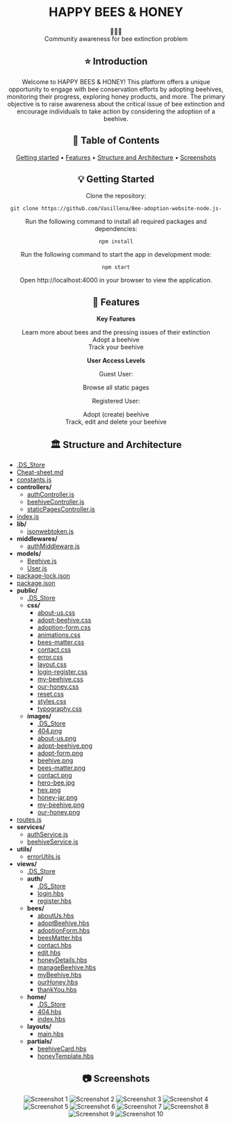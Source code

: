 <div align="center">
<h1 align="center">HAPPY BEES &amp; HONEY</h1>
  🐝🌻🐝
  <br/>
Community awareness for bee extinction problem

## ⭐️  Introduction

Welcome to HAPPY BEES & HONEY! This platform offers a unique opportunity to engage with bee conservation efforts by adopting beehives, monitoring their progress, exploring honey products, and more. The primary objective is to raise awareness about the critical issue of bee extinction and encourage individuals to take action by considering the adoption of a beehive.

## 📜 Table of Contents
[Getting started](#getting-started) •
[Features](#features) •
[Structure and Architecture](#structure-and-architecture) •
[Screenshots](#screenshots)

## 💡 Getting Started
Clone the repository:
```
git clone https://github.com/Vasillena/Bee-adoption-website-node.js-
```
Run the following command to install all required packages and dependencies:
```
npm install
```
Run the following command to start the app in development mode:
```
npm start
```
Open http://localhost:4000 in your browser to view the application.

## 🧸 Features

**Key Features**

Learn more about bees and the pressing issues of their extinction
<br/>
Adopt a beehive
<br/>
Track your beehive
<br/>


**User Access Levels**

Guest User:

Browse all static pages
<br/>

Registered User:

Adopt (create) beehive
<br/>
Track, edit and delete your beehive
<br/>


## 🏛️ Structure and Architecture
</div>

- [.DS_Store](./.DS_Store)
- [Cheat-sheet.md](./Cheat-sheet.md)
- [constants.js](./constants.js)
- **controllers/**
  - [authController.js](./controllers/authController.js)
  - [beehiveController.js](./controllers/beehiveController.js)
  - [staticPagesController.js](./controllers/staticPagesController.js)
- [index.js](./index.js)
- **lib/**
  - [jsonwebtoken.js](./lib/jsonwebtoken.js)
- **middlewares/**
  - [authMiddleware.js](./middlewares/authMiddleware.js)
- **models/**
  - [Beehive.js](./models/Beehive.js)
  - [User.js](./models/User.js)
- [package-lock.json](./package-lock.json)
- [package.json](./package.json)
- **public/**
  - [.DS_Store](./public/.DS_Store)
  - **css/**
    - [about-us.css](./public/css/about-us.css)
    - [adopt-beehive.css](./public/css/adopt-beehive.css)
    - [adoption-form.css](./public/css/adoption-form.css)
    - [animations.css](./public/css/animations.css)
    - [bees-matter.css](./public/css/bees-matter.css)
    - [contact.css](./public/css/contact.css)
    - [error.css](./public/css/error.css)
    - [layout.css](./public/css/layout.css)
    - [login-register.css](./public/css/login-register.css)
    - [my-beehive.css](./public/css/my-beehive.css)
    - [our-honey.css](./public/css/our-honey.css)
    - [reset.css](./public/css/reset.css)
    - [styles.css](./public/css/styles.css)
    - [typography.css](./public/css/typography.css)
  - **images/**
    - [.DS_Store](./public/images/.DS_Store)
    - [404.png](./public/images/404.png)
    - [about-us.png](./public/images/about-us.png)
    - [adopt-beehive.png](./public/images/adopt-beehive.png)
    - [adopt-form.png](./public/images/adopt-form.png)
    - [beehive.png](./public/images/beehive.png)
    - [bees-matter.png](./public/images/bees-matter.png)
    - [contact.png](./public/images/contact.png)
    - [hero-bee.jpg](./public/images/hero-bee.jpg)
    - [hex.png](./public/images/hex.png)
    - [honey-jar.png](./public/images/honey-jar.png)
    - [my-beehive.png](./public/images/my-beehive.png)
    - [our-honey.png](./public/images/our-honey.png)
- [routes.js](./routes.js)
- **services/**
  - [authService.js](./services/authService.js)
  - [beehiveService.js](./services/beehiveService.js)
- **utils/**
  - [errorUtils.js](./utils/errorUtils.js)
- **views/**
  - [.DS_Store](./views/.DS_Store)
  - **auth/**
    - [.DS_Store](./views/auth/.DS_Store)
    - [login.hbs](./views/auth/login.hbs)
    - [register.hbs](./views/auth/register.hbs)
  - **bees/**
    - [aboutUs.hbs](./views/bees/aboutUs.hbs)
    - [adoptBeehive.hbs](./views/bees/adoptBeehive.hbs)
    - [adoptionForm.hbs](./views/bees/adoptionForm.hbs)
    - [beesMatter.hbs](./views/bees/beesMatter.hbs)
    - [contact.hbs](./views/bees/contact.hbs)
    - [edit.hbs](./views/bees/edit.hbs)
    - [honeyDetails.hbs](./views/bees/honeyDetails.hbs)
    - [manageBeehive.hbs](./views/bees/manageBeehive.hbs)
    - [myBeehive.hbs](./views/bees/myBeehive.hbs)
    - [ourHoney.hbs](./views/bees/ourHoney.hbs)
    - [thankYou.hbs](./views/bees/thankYou.hbs)
  - **home/**
    - [.DS_Store](./views/home/.DS_Store)
    - [404.hbs](./views/home/404.hbs)
    - [index.hbs](./views/home/index.hbs)
  - **layouts/**
    - [main.hbs](./views/layouts/main.hbs)
  - **partials/**
    - [beehiveCard.hbs](./views/partials/beehiveCard.hbs)
    - [honeyTemplate.hbs](./views/partials/honeyTemplate.hbs)


<div align="center">
  
## 📷 Screenshots

![Screenshot 1](https://github.com/Vasillena/Bee-adoption-website/assets/114015792/0171af0b-0ca6-478d-ab56-08ba7fb7e00d)
![Screenshot 2](https://github.com/Vasillena/Bee-adoption-website/assets/114015792/25fa28ea-09c5-4b53-bd89-9c465020e19f)
![Screenshot 3](https://github.com/Vasillena/Bee-adoption-website/assets/114015792/be1ad867-6666-4cfc-b07a-884f59b7428d)
![Screenshot 4](https://github.com/Vasillena/Bee-adoption-website-node.js-/assets/114015792/26cd7e0e-2fb3-4c2c-bc77-d8a966f2717f)
![Screenshot 5](https://github.com/Vasillena/Bee-adoption-website/assets/114015792/4d82edef-0c98-40b7-b6e6-88e07261ebab)
![Screenshot 6](https://github.com/Vasillena/Bee-adoption-website/assets/114015792/17d1f845-3da9-4a05-9c27-9bf13b20a49e)
![Screenshot 7](https://github.com/Vasillena/Bee-adoption-website/assets/114015792/a9ea066d-011b-4805-9ec1-33daafa5e49d)
![Screenshot 8](https://github.com/Vasillena/Bee-adoption-website/assets/114015792/01a0b00f-8a48-4f95-bf02-90e357760e32)
![Screenshot 9](https://github.com/Vasillena/Bee-adoption-website/assets/114015792/2fc59441-c5f5-453b-ab5f-8bddb39215db)
![Screenshot 10](https://github.com/Vasillena/Bee-adoption-website-node.js-/assets/114015792/c3885ba7-4e26-4212-8e80-c04c50abe927)
